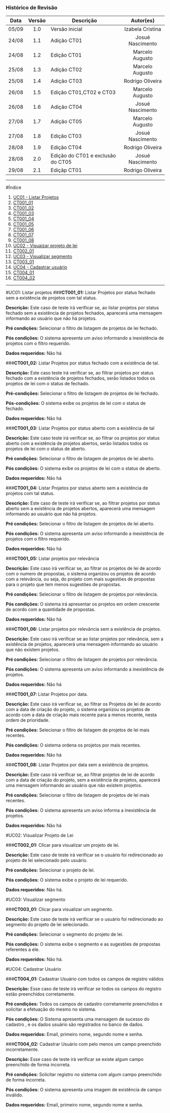 ### Histórico de Revisão

| Data | Versão | Descrição | Autor(es) |
| :---: | :---: | --- | :---: |
| 05/09 | 1.0 |Versão inicial | Izabela Cristina |
| 24/08 | 1.1 | Adição CT01 | Josué Nascimento |
| 24/08 | 1.2 | Edição CT01 | Marcelo Augusto |
| 25/08 | 1.3 | Adição CT02 | Marcelo Augusto |
| 25/08 | 1.4 | Adição CT03 | Rodrigo Oliveira |
| 26/08 | 1.5 | Edição CT01,CT02 e CT03 | Marcelo Augusto |
| 26/08 | 1.6 | Adição CT04 | Josué Nascimento |
| 27/08 | 1.7 | Adição CT05 | Marcelo Augusto |
| 27/08 | 1.8 | Edição CT03 | Josué Nascimento |
| 28/08 | 1.9 | Edição CT04 | Rodrigo Oliveira |
| 28/08 | 2.0 | Edição do CT01 e exclusão do CT05 | Josué Nascimento |
| 29/08 | 2.1 | Ediçãp CT01 | Rodrigo Oliveira |
***

#Índice

1. [UC01 - Listar Projetos](#uc01-listar-projetos)
 1. [CT001_01](#ct001_01-listar-projetos-por-status-fechado-sem-a-existência-de-projetos-com-tal-status)
 2. [CT001_02](#ct001_02-listar-projetos-por-status-fechado-com-a-existência-de-tal)
 3. [CT001_03](#ct001_03-listar--projetos-por-status-aberto-com-a-existência-de-tal)
 4. [CT001_04](#ct001_04-listar-projetos-por-status-aberto-sem-a-existência-de-projetos-com-tal-status)
 5. [CT001_05](#ct001_05-listar-projetos-por-relevância)
 6. [CT001_06](#ct001_06-listar-projetos-por-relevância-sem-a-existência-de-projetos)
 7. [CT001_07](#ct001_07-listar-projetos-por-data)
 8. [CT001_08](#ct001_08-listar-projetos-por-data-sem-a-existência-de-projetos)
2. [UC02 - Visuaizar projeto de lei](#uc02-visualizar-projeto-de-lei)
 1. [CT002_01](#ct002_01-clicar-para-visualizar-um-projeto-de-lei)
3. [UC03 - Visualizar segmento](#uc03-visualizar-segmento)
 1. [CT003_01](#ct003_01-clicar-para-visualizar-um-segmento)
4. [UC04 - Cadastrar usuário](#uc04-cadastrar-usuário)
 1. [CT004_01](#ct004_01-cadastrar-usuário-com-todos-os-campos-de-registro-válidos)
 2. [CT004_02](#ct004_02-cadastrar-usuário-com-pelo-menos-um-campo-preenchido-incorretamente)

***

#UC01: Listar projetos
###<b>CT001_01:</b> Listar Projetos por status fechado sem a existência de projetos com tal status.

 <b>Descrição:</b> Este caso de teste irá verificar se, ao listar projetos por status fechado sem a existência de projetos fechados, aparecerá uma mensagem informando ao usuário que não há projetos.

 <b>Pré condições:</b> Selecionar o filtro de listagem de projetos de lei fechado.

<b>Pós condições:</b> O sistema apresenta um aviso informando a inexistência de projetos com o filtro requerido.

<b>Dados requeridos:</b> Não há

###<b>CT001_02:</b> Listar Projetos por status fechado com a existência de tal.

<b>Descrição:</b> Este caso teste irá verificar se, ao filtrar projetos por status fechado com a existência de projetos fechados, serão listados todos os projetos de lei com o status de fechado.

<b>Pré-condições:</b> Selecionar o filtro de listagem  de projetos de lei fechado.

<b>Pós-condições:</b>  O sistema exibe os projetos de lei com o status de fechado.

<b>Dados requeridos:</b> Não há

###<b>CT001_03:</b> Listar  Projetos por status aberto com a existência de tal

 <b>Descrição:</b> Este caso teste irá verificar se, ao filtrar os projetos por status aberto com a existência de projetos abertos, serão listados todos os projetos de lei com o status de aberto.

<b>Pré condições:</b> Selecionar o filtro de listagem de projetos de lei aberto.

<b>Pós condições:</b>  O sistema exibe os projetos de lei com o status de aberto.

<b>Dados requeridos:</b> Não há

###<b>CT001_04:</b> Listar Projetos por status aberto sem a existência de projetos com tal status.

<b>Descrição:</b>  Este caso de teste irá verificar se, ao filtrar projetos por status aberto sem a existência de projetos abertos, aparecerá uma mensagem informando ao usuário que não há projetos.

<b>Pré condições:</b> Selecionar o filtro de listagem de projetos de lei aberto.

<b>Pós condições:</b> O sistema apresenta um aviso informando a inexistência de projetos com o filtro requerido.

<b>Dados requeridos:</b> Não há

###<b>CT001_05:</b> Listar projetos por relevância

<b>Descrição:</b> Este caso irá verificar se, ao filtrar os projetos de lei de acordo com o numero de propostas, o sistema organizou os projetos de acordo com a relevância, ou seja, do projeto com mais sugestões de propostas para o projeto que tem menos sugestões de propostas.

<b>Pré condições:</b> Selecionar o filtro de listagem de projetos por relevância.

<b>Pós condições:</b> O sistema irá apresentar os projetos em ordem crescente de acordo com a quantidade de propostas.

<b>Dados requeridos:</b> Não há

###<b>CT001_06:</b> Listar projetos por relevância sem a existência de projetos.

<b>Descrição:</b> Este caso irá verificar se ao listar projetos por relevância, sem a existência de projetos, aparecerá uma mensagem informando ao usuário que não existem projetos.

<b>Pré condições:</b> Selecionar o filtro de listagem de projetos por relevância.

<b>Pós condições:</b> O sistema apresenta um aviso informando a inexistência de projetos.

<b>Dados requeridos:</b> Não há

###<b>CT001_07:</b> Listar Projetos por data.

<b>Descrição:</b> Este caso irá verificar se, ao filtrar os Projetos de lei de acordo com a data de criação do projeto, o sistema organizou os projetos de acordo com a data de criação mais recente para a menos recente, nesta ordem de prioridade.

<b>Pré condições:</b> Selecionar o filtro de listagem de projetos de lei mais recentes.

<b>Pós condições:</b>  O sistema ordena os projetos por mais recentes.

<b>Dados requeridos:</b> Não há

###<b>CT001_08:</b> Listar Projetos por data sem a existência de projetos.

<b>Descrição:</b> Este caso irá verificar se, ao filtrar projetos de lei de acordo com a data de criação do projeto, sem a existência de projetos, aparecerá uma mensagem informando ao usuário que não existem projetos.

<b>Pré condições:</b> Selecionar o filtro de listagem de projetos de lei mais recentes.

<b>Pós condições:</b> O sistema apresenta um aviso informa a inexistência de projetos.

<b>Dados requeridos:</b> Não há

#UC02: Visualizar Projeto de Lei

###<b>CT002_01:</b> Clicar para visualizar um projeto de lei.

<b>Descrição:</b> Este caso de teste irá verificar se o usuário foi redirecionado ao projeto de lei selecionado pelo usuário.

<b>Pré condições:</b> Selecionar o projeto de lei.

<b>Pós condições:</b> O sistema exibe o projeto de lei requerido.

<b>Dados requeridos:</b> Não há.

#UC03: Visualizar segmento

###<b>CT003_01:</b> Clicar para visualizar um segmento.

<b>Descrição:</b> Este caso de teste irá verificar se o usuário foi redirecionado ao segmento do projeto de lei selecionado.

<b>Pré condições:</b> Selecionar o segmento do projeto de lei.

<b>Pós condições:</b> O sistema exibe o segmento e as sugestões de propostas referentes a ele.

<b>Dados requeridos:</b> Não há.

#UC04: Cadastrar Usuário

###<b>CT004_01:</b> Cadastrar Usuário com todos os campos de registro válidos 

<b>Descrição:</b> Esse caso de teste irá verificar se todos os campos do registro estão preenchidos corretamente.

<b>Pré condições:</b> Todos os campos de cadastro corretamente preenchidos e solicitar a efetuação do mesmo no sistema.

<b>Pós condições:</b> O Sistema apresenta uma mensagem de sucesso do cadastro , e os dados usuário são registrados no banco de dados.

<b>Dados requeridos:</b> Email, primeiro nome, segundo nome e senha.

###<b>CT004_02:</b> Cadastrar Usuário com pelo menos um campo preenchido incorretamente.

<b>Descrição:</b> Esse caso de teste irá verificar se existe algum campo preenchido de forma incorreta.

<b>Pré condições:</b> Solicitar registro no sistema com algum campo preenchido de forma incorreta.

<b>Pós condições:</b>  O sistema apresenta uma imagem de existência de campo inválido.

<b>Dados requeridos:</b> Email, primeiro nome, segundo nome e senha.
	


